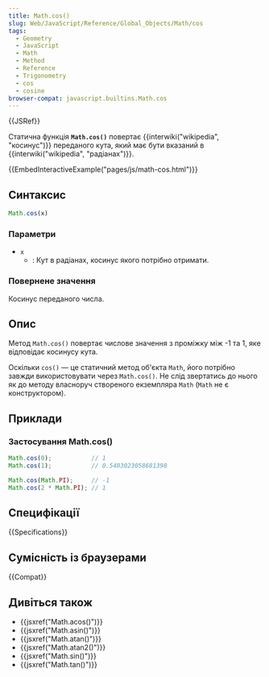 ```yaml
---
title: Math.cos()
slug: Web/JavaScript/Reference/Global_Objects/Math/cos
tags:
  - Geometry
  - JavaScript
  - Math
  - Method
  - Reference
  - Trigonometry
  - cos
  - cosine
browser-compat: javascript.builtins.Math.cos
---
```

{{JSRef}}

Статична функція **`Math.cos()`** повертає {{interwiki("wikipedia", "косинус")}} переданого кута, який має бути вказаний в {{interwiki("wikipedia", "радіанах")}}.

{{EmbedInteractiveExample("pages/js/math-cos.html")}}

## Синтаксис

```js
Math.cos(x)
```

### Параметри

- `x`
  - : Кут в радіанах, косинус якого потрібно отримати.

### Повернене значення

Косинус переданого числа.

## Опис

Метод `Math.cos()` повертає числове значення з проміжку між -1 та 1, яке відповідає косинусу кута.

Оскільки `cos()` — це статичний метод об'єкта `Math`, його потрібно завжди використовувати через `Math.cos()`. Не слід звертатись до нього як до методу власноруч створеного екземпляра `Math` (`Math` не є конструктором).

## Приклади

### Застосування Math.cos()

```js
Math.cos(0);           // 1
Math.cos(1);           // 0.5403023058681398

Math.cos(Math.PI);     // -1
Math.cos(2 * Math.PI); // 1
```

## Специфікації

{{Specifications}}

## Сумісність із браузерами

{{Compat}}

## Дивіться також

- {{jsxref("Math.acos()")}}
- {{jsxref("Math.asin()")}}
- {{jsxref("Math.atan()")}}
- {{jsxref("Math.atan2()")}}
- {{jsxref("Math.sin()")}}
- {{jsxref("Math.tan()")}}
